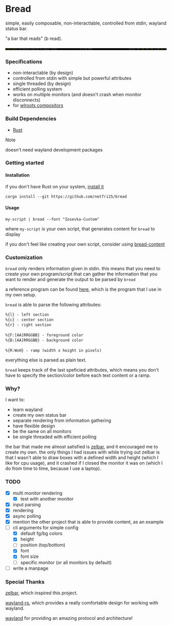 # Bread
simple, easily composable, non-interactlable, controlled from stdin, wayland status bar.

"a bar that reads" (b read).

<img src='assets/showcase.png'>

### Specifications
 - non-interactable (by design)
 - controlled from stdin with simple but powerful attributes
 - single threaded (by design)
 - efficient polling system
 - works on multiple monitors (and doesn't crash when monitor disconnects)
 - for [wlroots compositors](https://github.com/solarkraft/awesome-wlroots?tab=readme-ov-file#compositors)

### Build Dependencies
 - [Rust](https://rust-lang.org)
> [!NOTE]
> doesn't need wayland development packages

### Getting started

#### Installation
if you don't have Rust on your system, [install it](https://rustup.rs)
```shell
cargo install --git https://github.com/netfri25/bread
```

#### Usage
```shell
my-script | bread --font "Iosevka-Custom"
```
where `my-script` is your own script, that generates content for `bread` to display

if you don't feel like creating your own script, consider using [bread-content](https://github.com/netfri25/bread-content)

### Customization
`bread` only renders information given in stdin. this means that you need to create your own program/script that can gather the information that you want to render and generate the output to be parsed by `bread`

a reference program can be found [here](https://github.com/netfri25/bread-content), which is the program that I use in my own setup.

`bread` is able to parse the following attributes:
```
%{l} - left section
%{c} - center section
%{r} - right section

%{F:[AA]RRGGBB} - foreground color
%{B:[AA]RRGGBB} - background color

%{R:WxH} - ramp (width x height in pixels)
```
everything else is parsed as plain text.

`bread` keeps track of the last speficied attributes, which means you don't have to specify the section/color before each text content or a ramp.

### Why?
I want to:
 - learn wayland
 - create my own status bar
 - separate rendering from information gathering
 - have flexible design
 - be the same on all monitors
 - be single threaded with efficient polling

the bar that made me almost satisfied is [zelbar](https://sr.ht/~novakane/zelbar/), and it encouraged me to create my own.
the only things I had issues with while trying out zelbar is that I wasn't able to draw boxes with a defined width and height (which I like for cpu usage), and it crashed if I closed the monitor it was on (which I do from time to time, because I use a laptop).

### TODO
 - [x] multi monitor rendering
    - [x] test with another monitor
 - [x] input parsing
 - [x] rendering
 - [x] async polling
 - [x] mention the other project that is able to provide content, as an example
 - [ ] cli arguments for simple config
    - [x] default fg/bg colors
    - [x] height
    - [ ] position (top/bottom)
    - [x] font
    - [x] font size
    - [ ] specific monitor (or all monitors by default)
 - [ ] write a manpage

### Special Thanks
[zelbar](https://sr.ht/~novakane/zelbar/), which inspired this project.

[wayland-rs](https://github.com/Smithay/wayland-rs), which provides a really comfortable design for working with wayland.

[wayland](https://wayland.freedesktop.org) for providing an amazing protocol and architecture!
